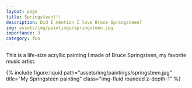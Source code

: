 ```yaml
---
layout: page
title: Springsteen!!!
description: Did I mention I love Bruce Springsteen?
img: assets/img/paintings/springsteen.jpg
importance: 3
category: fun
---
```


This is a life-size acryllic painting I made of Bruce Springsteen, my favorite music artist.

<div class="row">
    <div class="col-sm mt-3 mt-md-0">
        {% include figure.liquid path="assets/img/paintings/springsteen.jpg" title="My Springsteen painting" class="img-fluid rounded z-depth-1" %}
    </div>
</div>